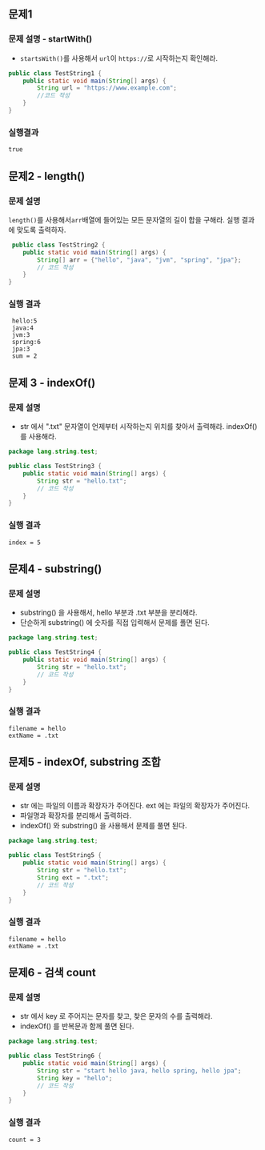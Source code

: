 ## 문제1

### 문제 설명 - startWith()

* `startsWith()`를 사용해서 `url`이 `https://`로 시작하는지 확인해라.

```java
public class TestString1 {
    public static void main(String[] args) {
        String url = "https://www.example.com";
        //코드 작성
    }
}

```

### 실행결과

```
true
```

## 문제2 - length()

### 문제 설명

`length()`를 사용해서`arr`배열에 들어있는 모든 문자열의 길이 합을 구해라.
실행 결과에 맞도록 출력하자.

```java
 public class TestString2 {
    public static void main(String[] args) {
        String[] arr = {"hello", "java", "jvm", "spring", "jpa"};
        // 코드 작성
    }
}
```

### 실행 결과

```
 hello:5
 java:4
 jvm:3
 spring:6
 jpa:3
 sum = 2
```

## 문제 3 - indexOf()

### 문제 설명

* str 에서 ".txt" 문자열이 언제부터 시작하는지 위치를 찾아서 출력해라. indexOf() 를 사용해라.

```java
package lang.string.test;

public class TestString3 {
    public static void main(String[] args) {
        String str = "hello.txt";
        // 코드 작성
    }
}
```

### 실행 결과

```
index = 5
```

## 문제4 - substring()

### 문제 설명

* substring() 을 사용해서, hello 부분과 .txt 부분을 분리해라.
* 단순하게 substring() 에 숫자를 직접 입력해서 문제를 풀면 된다.

```java
package lang.string.test;

public class TestString4 {
    public static void main(String[] args) {
        String str = "hello.txt";
        // 코드 작성
    }
}
```

### 실행 결과

```
filename = hello
extName = .txt
```

## 문제5 - indexOf, substring 조합

### 문제 설명

* str 에는 파일의 이름과 확장자가 주어진다. ext 에는 파일의 확장자가 주어진다.
* 파일명과 확장자를 분리해서 출력하라.
* indexOf() 와 substring() 을 사용해서 문제를 풀면 된다.

```java
package lang.string.test;

public class TestString5 {
    public static void main(String[] args) {
        String str = "hello.txt";
        String ext = ".txt";
        // 코드 작성
    }
}
```

### 실행 결과

```
filename = hello
extName = .txt
```

## 문제6 - 검색 count

### 문제 설명
* str 에서 key 로 주어지는 문자를 찾고, 찾은 문자의 수를 출력해라.
* indexOf() 를 반복문과 함께 풀면 된다.

```java
package lang.string.test;

public class TestString6 {
    public static void main(String[] args) {
        String str = "start hello java, hello spring, hello jpa";
        String key = "hello";
        // 코드 작성
    }
}
```

### 실행 결과
```
count = 3
```